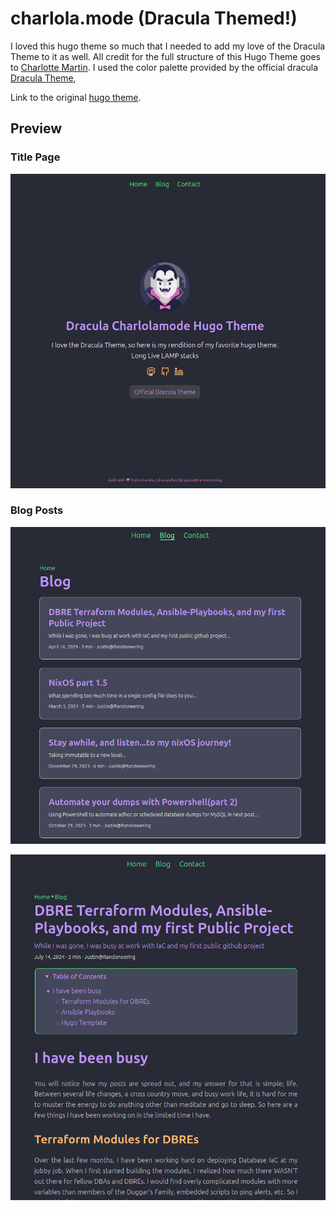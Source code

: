 # charlola.mode (Dracula Themed!)

I loved this hugo theme so much that I needed to add my love of the Dracula Theme to it as well. All credit for the full structure of this Hugo Theme goes to [Charlotte Martin](https://github.com/charlola).  I used the color palette provided by the official dracula [Dracula Theme](https://draculatheme.com/contribute#color-palette),


Link to the original [hugo theme](https://themes.gohugo.io/themes/hugo-theme-charlolamode/).


## Preview 

### Title Page

![Alt text](/themes/dracula-charlolamode/images/TitlePage.png)


### Blog Posts

![Alt text](/themes/dracula-charlolamode/images/BlogPostsPages.png)

![Alt text](/themes/dracula-charlolamode/images/PostDetailed.png)





